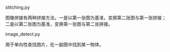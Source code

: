 stitching.py 
 
 图像拼接有两种拼接方法，一是以第一张图为基准，变换第二张图与第一张拼接；二是以第二张图为基准，变换第一张图与第二张拼接。

 image_detect.py
 
 用于单向性查找图片，在一副图中找到某一物体。

